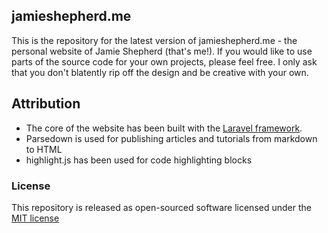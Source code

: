 ## jamieshepherd.me

This is the repository for the latest version of jamieshepherd.me - the personal website of Jamie Shepherd (that's me!). If you would like to use parts of the source code for your own projects, please feel free. I only ask that you don't blatently rip off the design and be creative with your own.

## Attribution

* The core of the website has been built with the [Laravel framework](http://laravel.com).
* Parsedown is used for publishing articles and tutorials from markdown to HTML
* highlight.js has been used for code highlighting blocks

### License

This repository is released as open-sourced software licensed under the [MIT license](http://opensource.org/licenses/MIT)
